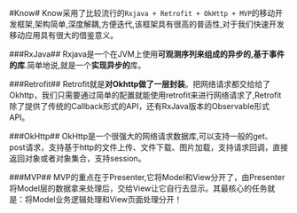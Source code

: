#Know#
Know采用了比较流行的`Rxjava + Retrofit + OkHttp + MVP`的移动开发框架,架构简单,深度解耦,方便迭代,该框架具有很高的普适性,对于我们快速开发移动应用具有很大的借鉴意义。

###RxJava##
Rxjava是一个在JVM上使用**可观测序列来组成的异步的,基于事件的库**.简单地说,就是一个**实现异步的**库。

###Retrofit##
Retrofit就是**对Okhttp做了一层封装**。把网络请求都交给给了Okhttp，我们只需要通过简单的配置就能使用retrofit来进行网络请求了,Retrofit除了提供了传统的Callback形式的API，还有RxJava版本的Observable形式API。

###OkHttp##
OkHttp是一个很强大的网络请求数据库,可以支持一般的get、post请求，支持基于http的文件上传、文件下载、图片加载，支持请求回调，直接返回对象或者对象集合，支持session。

###MVP##
MVP的重点在于Presenter,它将Model和View分开了，由Presenter将Model层的数据拿来处理后，交给View让它自行去显示。其最核心的任务就是：将Model业务逻辑处理和View页面处理分开！
